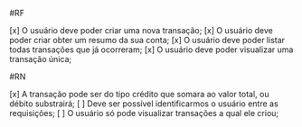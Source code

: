 #RF

[x] O usuário deve poder criar uma nova transação;
[x] O usuário deve poder criar obter um resumo da sua conta;
[x] O usuário deve poder listar todas transações que já ocorreram;
[x] O usuário deve poder visualizar uma transação única;

#RN

[x] A transação pode ser do tipo crédito que somara ao valor total, ou débito substrairá;
[ ] Deve ser possível identificarmos o usuário entre as requisições;
[ ] O usuário só pode visualizar transações a qual ele criou;